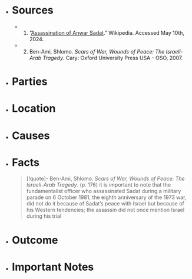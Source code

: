 - # Sources
  - 1. ”[Assassination of Anwar Sadat](https://en.m.wikipedia.org/wiki/Assassination_of_Anwar_Sadat).” Wikipedia. Accessed May 10th, 2024.
  - 2. Ben-Ami, Shlomo. *Scars of War, Wounds of Peace: The Israeli-Arab Tragedy*. Cary: Oxford University Press USA - OSO, 2007.
- # Parties
- # Location
- # Causes
- # Facts
  >[!quote]- Ben-Ami, Shlomo. *Scars of War, Wounds of Peace: The Israeli-Arab Tragedy*. (p. 176)
  >it is important to note that the fundamentalist officer who assassinated Sadat during a military parade on 6 October 1981, the eighth anniversary of the 1973 war, did not do it because of Sadat’s peace with Israel but because of his Western tendencies; the assassin did not once mention Israel during his trial
- # Outcome
- # Important Notes
#